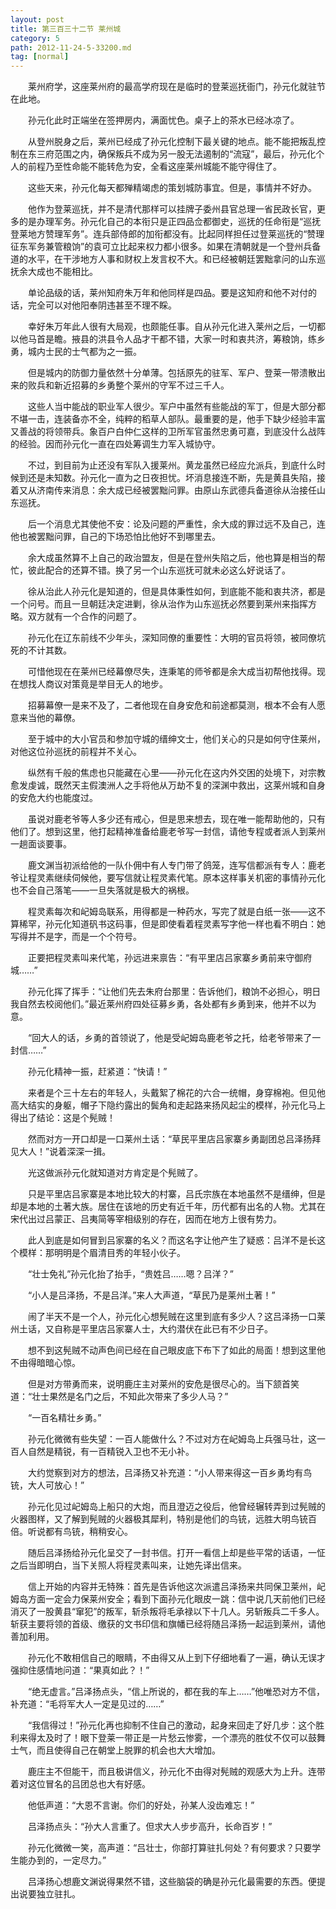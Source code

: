 ```yaml
---
layout: post
title: 第三百三十二节 莱州城
category: 5
path: 2012-11-24-5-33200.md
tag: [normal]
---
```


　　莱州府学，这座莱州府的最高学府现在是临时的登莱巡抚衙门，孙元化就驻节在此地。

　　孙元化此时正端坐在签押房内，满面忧色。桌子上的茶水已经冰凉了。

　　从登州脱身之后，莱州已经成了孙元化控制下最关键的地点。能不能把叛乱控制在东三府范围之内，确保叛兵不成为另一股无法遏制的“流寇”，最后，孙元化个人的前程乃至性命能不能转危为安，全看这座莱州城能不能守得住了。

　　这些天来，孙元化每天都殚精竭虑的策划城防事宜。但是，事情并不好办。

　　他作为登莱巡抚，并不是清代那样可以挂牌子委州县官总理一省民政长官，更多的是办理军务。孙元化自己的本衔只是正四品佥都御史，巡抚的任命衔是“巡抚登莱地方赞理军务”。连兵部侍郎的加衔都没有。比起同样担任过登莱巡抚的“赞理征东军务兼管粮饷”的袁可立比起来权力都小很多。如果在清朝就是一个登州兵备道的水平，在干涉地方人事和财权上发言权不大。和已经被朝廷罢黜拿问的山东巡抚余大成也不能相比。

　　单论品级的话，莱州知府朱万年和他同样是四品。要是这知府和他不对付的话，完全可以对他阳奉阴违甚至不理不睬。

　　幸好朱万年此人很有大局观，也颇能任事。自从孙元化进入莱州之后，一切都以他马首是瞻。掖县的洪县令人品才干都不错，大家一时和衷共济，筹粮饷，练乡勇，城内士民的士气都为之一振。

　　但是城内的防御力量依然十分单薄。包括原先的驻军、军户、登莱一带溃散出来的败兵和新近招募的乡勇整个莱州的守军不过三千人。

　　这些人当中能战的职业军人很少。军户中虽然有些能战的军丁，但是大部分都不堪一击，连装备亦不全，纯粹的稻草人部队。最重要的是，他手下缺少经验丰富又善战的将领带兵。象百户白仲仁这样的卫所军官虽然忠勇可嘉，到底没什么战阵的经验。因而孙元化一直在四处筹调生力军入城协守。

　　不过，到目前为止还没有军队入援莱州。黄龙虽然已经应允派兵，到底什么时候到还是未知数。孙元化一直为之日夜担忧。坏消息接连不断，先是黄县失陷，接着又从济南传来消息：余大成已经被罢黜问罪。由原山东武德兵备道徐从治接任山东巡抚。

　　后一个消息尤其使他不安：论及问题的严重性，余大成的罪过远不及自己，连他也被罢黜问罪，自己的下场恐怕比他好不到哪里去。

　　余大成虽然算不上自己的政治盟友，但是在登州失陷之后，他也算是相当的帮忙，彼此配合的还算不错。换了另一个山东巡抚可就未必这么好说话了。

　　徐从治此人孙元化是知道的，但是具体秉性如何，到底能不能和衷共济，都是一个问号。而且一旦朝廷决定进剿，徐从治作为山东巡抚必然要到莱州来指挥方略。双方就有一个合作的问题了。

　　孙元化在辽东前线不少年头，深知同僚的重要性：大明的官员将领，被同僚坑死的不计其数。

　　可惜他现在在莱州已经幕僚尽失，连秉笔的师爷都是余大成当初帮他找得。现在想找人商议对策竟是举目无人的地步。

　　招募幕僚一是来不及了，二者他现在自身安危和前途都莫测，根本不会有人愿意来当他的幕僚。

　　至于城中的大小官员和参加守城的缙绅文士，他们关心的只是如何守住莱州，对他这位孙巡抚的前程并不关心。

　　纵然有千般的焦虑也只能藏在心里——孙元化在这内外交困的处境下，对宗教愈发虔诚，既然天主假澳洲人之手将他从万劫不复的深渊中救出，这莱州城和自身的安危大约也能度过。

　　虽说对鹿老爷等人多少还有戒心，但是思来想去，现在唯一能帮助他的，只有他们了。想到这里，他打起精神准备给鹿老爷写一封信，请他专程或者派人到莱州一趟面谈要事。

　　鹿文渊当初派给他的一队仆佣中有人专门带了鸽笼，连写信都派有专人：鹿老爷让程灵素继续伺候他，要写信就让程灵素代笔。原本这样事关机密的事情孙元化也不会自己落笔——一旦失落就是极大的祸根。

　　程灵素每次和屺姆岛联系，用得都是一种药水，写完了就是白纸一张——这不算稀罕，孙元化知道矾书这码事，但是即使看着程灵素写字他一样也看不明白：她写得并不是字，而是一个个符号。

　　正要把程灵素叫来代笔，孙远进来禀告：“有平里店吕家寨乡勇前来守御府城……”

　　孙元化挥了挥手：“让他们先去朱府台那里：告诉他们，粮饷不必担心，明日我自然去校阅他们。”最近莱州府四处征募乡勇，各处都有乡勇到来，他并不以为意。

　　“回大人的话，乡勇的首领说了，他是受屺姆岛鹿老爷之托，给老爷带来了一封信……”

　　孙元化精神一振，赶紧道：“快请！”

　　来者是个三十左右的年轻人，头戴絮了棉花的六合一统帽，身穿棉袍。但见他高大结实的身躯，帽子下隐约露出的鬓角和走起路来扬风起尘的模样，孙元化马上得出了结论：这是个髡贼！

　　然而对方一开口却是一口莱州土话：“草民平里店吕家寨乡勇副团总吕泽扬拜见大人！”说着深深一揖。

　　光这做派孙元化就知道对方肯定是个髡贼了。

　　只是平里店吕家寨是本地比较大的村寨，吕氏宗族在本地虽然不是缙绅，但是却是本地的土著大族。居住在该地的历史有近千年，历代都有出名的人物。尤其在宋代出过吕蒙正、吕夷简等宰相级别的存在，因而在地方上很有势力。

　　此人到底是如何冒到吕家寨的名义？而这名字让他产生了疑惑：吕洋不是长这个模样：那明明是个眉清目秀的年轻小伙子。

　　“壮士免礼”孙元化抬了抬手，“贵姓吕……嗯？吕洋？”

　　“小人是吕泽扬，不是吕洋。”来人大声道，“草民乃是莱州土著！”

　　闹了半天不是一个人，孙元化心想髡贼在这里到底有多少人？这吕泽扬一口莱州土话，又自称是平里店吕家寨人士，大约潜伏在此已有不少日子。

　　想不到这髡贼不动声色间已经在自己眼皮底下布下了如此的局面！想到这里他不由得暗暗心惊。

　　但是对方带勇而来，说明鹿庄主对莱州的安危是很尽心的。当下颔首笑道：“壮士果然是名门之后，不知此次带来了多少人马？”

　　“一百名精壮乡勇。”

　　孙元化微微有些失望：一百人能做什么？不过对方在屺姆岛上兵强马壮，这一百人自然是精锐，有一百精锐入卫也不无小补。

　　大约觉察到对方的想法，吕泽扬又补充道：“小人带来得这一百乡勇均有鸟铳，大人可放心！”

　　孙元化见过屺姆岛上船只的大炮，而且澄迈之役后，他曾经辗转弄到过髡贼的火器图样，又了解到髡贼的火器极其犀利，特别是他们的鸟铳，远胜大明鸟铳百倍。听说都有鸟铳，稍稍安心。

　　随后吕泽扬给孙元化呈交了一封书信。打开一看信上却是些平常的话语，一怔之后当即明白，当下关照人将程灵素叫来，让她先译出信来。

　　信上开始的内容并无特殊：首先是告诉他这次派遣吕泽扬来共同保卫莱州，屺姆岛方面一定会力保莱州安全；看到下面孙元化眼皮一跳：信中说几天前他们已经消灭了一股黄县“窜犯”的叛军，斩杀叛将毛承禄以下十几人。另斩叛兵二千多人。斩获主要将领的首级、缴获的文书印信和旗幡已经将随吕泽扬一起运到莱州，请他善加利用。

　　孙元化不敢相信自己的眼睛，不由得又从上到下仔细地看了一遍，确认无误才强抑住感情地问道：“果真如此？！”

　　“绝无虚言。”吕泽扬点头，“信上所说的，都在我的车上……”他唯恐对方不信，补充道：“毛将军大人一定是见过的……”

　　“我信得过！”孙元化再也抑制不住自己的激动，起身来回走了好几步：这个胜利来得太及时了！眼下登莱一带正是一片愁云惨雾，一个漂亮的胜仗不仅可以鼓舞士气，而且使得自己在朝堂上脱罪的机会也大大增加。

　　鹿庄主不但能干，而且极讲信义，孙元化不由得对髡贼的观感大为上升。连带着对这位冒名的吕团总也大有好感。

　　他低声道：“大恩不言谢。你们的好处，孙某人没齿难忘！”

　　吕泽扬点头：“孙大人言重了。但求大人步步高升，长命百岁！”

　　孙元化微微一笑，高声道：“吕壮士，你部打算驻扎何处？有何要求？只要学生能办到的，一定尽力。”

　　吕泽扬心想鹿文渊说得果然不错，这些脑袋的确是孙元化最需要的东西。便提出说要独立驻扎。
